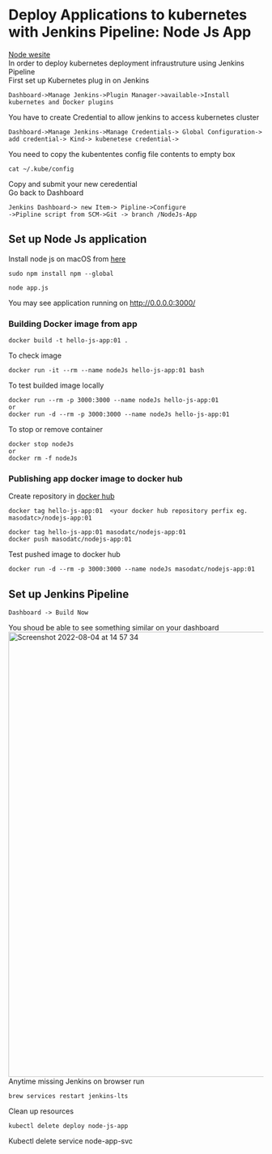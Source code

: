 # Deploy Applications to kubernetes with Jenkins Pipeline: Node Js App
[Node wesite](https://nodejs.org/en/docs/guides/getting-started-guide/)<br>
In order to deploy kubernetes deployment infraustruture using Jenkins Pipeline<br/>
First set up Kubernetes plug in on Jenkins <br/>
```
Dashboard->Manage Jenkins->Plugin Manager->available->Install kubernetes and Docker plugins
```
You have to create Credential to allow jenkins to access kubernetes cluster
```
Dashboard->Manage Jenkins->Manage Credentials-> Global Configuration-> add credential-> Kind-> kubenetese credential-> 
```
You need to copy the kubententes config file contents to empty box
```
cat ~/.kube/config 
```
Copy and submit your new ceredential<br/> 
Go back to Dashboard 
```
Jenkins Dashboard-> new Item-> Pipline->Configure
->Pipline script from SCM->Git -> branch /NodeJs-App
```
## Set up Node Js application
Install node js on macOS from [here](https://nodejs.org/en/download/)
```
sudo npm install npm --global 
```
```
node app.js
```
You may see application running  on http://0.0.0.0:3000/ <br>
### Building Docker image from app
```
docker build -t hello-js-app:01 . 
```
To check image 
```
docker run -it --rm --name nodeJs hello-js-app:01 bash
```
To test builded image locally 
```
docker run --rm -p 3000:3000 --name nodeJs hello-js-app:01 
or 
docker run -d --rm -p 3000:3000 --name nodeJs hello-js-app:01
```
To stop or remove container
```
docker stop nodeJs
or 
docker rm -f nodeJs
```
### Publishing app docker image to docker hub
Create repository in [docker hub](https://hub.docker.com/)
```
docker tag hello-js-app:01  <your docker hub repository perfix eg. masodatc>/nodejs-app:01 
```
```
docker tag hello-js-app:01 masodatc/nodejs-app:01 
docker push masodatc/nodejs-app:01 
```
Test pushed image to docker hub
``` 
docker run -d --rm -p 3000:3000 --name nodeJs masodatc/nodejs-app:01
```
## Set up Jenkins Pipeline
```
Dashboard -> Build Now
```
You shoud be able to see something similar on your dashboard<br/>
<img width="880" alt="Screenshot 2022-08-04 at 14 57 34" src="https://user-images.githubusercontent.com/43514418/182852723-06f185c2-e860-4471-9fd8-cba99d0e709a.png">
<br>
Anytime missing Jenkins on browser run
```
brew services restart jenkins-lts
```
Clean up resources
```
kubectl delete deploy node-js-app
```
Kubectl delete service node-app-svc
```


